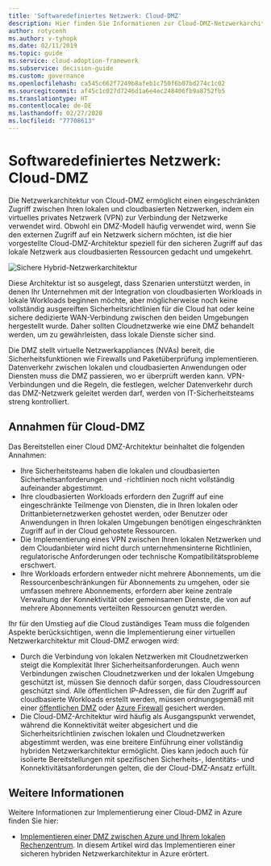 ```yaml
---
title: 'Softwaredefiniertes Netzwerk: Cloud-DMZ'
description: Hier finden Sie Informationen zur Cloud-DMZ-Netzwerkarchitektur. Diese ermöglicht eingeschränkten Zugriff zwischen Ihren lokalen und cloudbasierten Netzwerken über ein VPN.
author: rotycenh
ms.author: v-tyhopk
ms.date: 02/11/2019
ms.topic: guide
ms.service: cloud-adoption-framework
ms.subservice: decision-guide
ms.custom: governance
ms.openlocfilehash: ca545c662f7249b8afeb1c750f6b07bd274c1c02
ms.sourcegitcommit: af45c1c027d7246d1a6e4ec248406fb9a8752fb5
ms.translationtype: HT
ms.contentlocale: de-DE
ms.lasthandoff: 02/27/2020
ms.locfileid: "77708613"
---
```

# <a name="software-defined-networking-cloud-dmz"></a>Softwaredefiniertes Netzwerk: Cloud-DMZ

Die Netzwerkarchitektur von Cloud-DMZ ermöglicht einen eingeschränkten Zugriff zwischen Ihren lokalen und cloudbasierten Netzwerken, indem ein virtuelles privates Netzwerk (VPN) zur Verbindung der Netzwerke verwendet wird. Obwohl ein DMZ-Modell häufig verwendet wird, wenn Sie den externen Zugriff auf ein Netzwerk sichern möchten, ist die hier vorgestellte Cloud-DMZ-Architektur speziell für den sicheren Zugriff auf das lokale Netzwerk aus cloudbasierten Ressourcen gedacht und umgekehrt.

![Sichere Hybrid-Netzwerkarchitektur](https://docs.microsoft.com/azure/architecture/reference-architectures/dmz/images/dmz-private.png)

Diese Architektur ist so ausgelegt, dass Szenarien unterstützt werden, in denen Ihr Unternehmen mit der Integration von cloudbasierten Workloads in lokale Workloads beginnen möchte, aber möglicherweise noch keine vollständig ausgereiften Sicherheitsrichtlinien für die Cloud hat oder keine sichere dedizierte WAN-Verbindung zwischen den beiden Umgebungen hergestellt wurde. Daher sollten Cloudnetzwerke wie eine DMZ behandelt werden, um zu gewährleisten, dass lokale Dienste sicher sind.

Die DMZ stellt virtuelle Netzwerkappliances (NVAs) bereit, die Sicherheitsfunktionen wie Firewalls und Paketüberprüfung implementieren. Datenverkehr zwischen lokalen und cloudbasierten Anwendungen oder Diensten muss die DMZ passieren, wo er überprüft werden kann. VPN-Verbindungen und die Regeln, die festlegen, welcher Datenverkehr durch das DMZ-Netzwerk geleitet werden darf, werden von IT-Sicherheitsteams streng kontrolliert.

## <a name="cloud-dmz-assumptions"></a>Annahmen für Cloud-DMZ

Das Bereitstellen einer Cloud DMZ-Architektur beinhaltet die folgenden Annahmen:

- Ihre Sicherheitsteams haben die lokalen und cloudbasierten Sicherheitsanforderungen und -richtlinien noch nicht vollständig aufeinander abgestimmt.
- Ihre cloudbasierten Workloads erfordern den Zugriff auf eine eingeschränkte Teilmenge von Diensten, die in Ihren lokalen oder Drittanbieternetzwerken gehostet werden, oder Benutzer oder Anwendungen in Ihren lokalen Umgebungen benötigen eingeschränkten Zugriff auf in der Cloud gehostete Ressourcen.
- Die Implementierung eines VPN zwischen Ihren lokalen Netzwerken und dem Cloudanbieter wird nicht durch unternehmensinterne Richtlinien, regulatorische Anforderungen oder technische Kompatibilitätsprobleme erschwert.
- Ihre Workloads erfordern entweder nicht mehrere Abonnements, um die Ressourcenbeschränkungen für Abonnements zu umgehen, oder sie umfassen mehrere Abonnements, erfordern aber keine zentrale Verwaltung der Konnektivität oder gemeinsamen Dienste, die von auf mehrere Abonnements verteilten Ressourcen genutzt werden.

Ihr für den Umstieg auf die Cloud zuständiges Team muss die folgenden Aspekte berücksichtigen, wenn die Implementierung einer virtuellen Netzwerkarchitektur mit Cloud-DMZ erwogen wird:

- Durch die Verbindung von lokalen Netzwerken mit Cloudnetzwerken steigt die Komplexität Ihrer Sicherheitsanforderungen. Auch wenn Verbindungen zwischen Cloudnetzwerken und der lokalen Umgebung geschützt ist, müssen Sie dennoch dafür sorgen, dass Cloudressourcen geschützt sind. Alle öffentlichen IP-Adressen, die für den Zugriff auf cloudbasierte Workloads erstellt werden, müssen ordnungsgemäß mit einer [öffentlichen DMZ](https://docs.microsoft.com/azure/architecture/reference-architectures/dmz/secure-vnet-dmz?toc=https://docs.microsoft.com/azure/cloud-adoption-framework/toc.json&bc=https://docs.microsoft.com/azure/cloud-adoption-framework/_bread/toc.json) oder [Azure Firewall](https://docs.microsoft.com/azure/firewall) gesichert werden.
- Die Cloud-DMZ-Architektur wird häufig als Ausgangspunkt verwendet, während die Konnektivität weiter abgesichert und die Sicherheitsrichtlinien zwischen lokalen und Cloudnetzwerken abgestimmt werden, was eine breitere Einführung einer vollständig hybriden Netzwerkarchitektur ermöglicht. Dies kann jedoch auch für isolierte Bereitstellungen mit spezifischen Sicherheits-, Identitäts- und Konnektivitätsanforderungen gelten, die der Cloud-DMZ-Ansatz erfüllt.

## <a name="learn-more"></a>Weitere Informationen

Weitere Informationen zur Implementierung einer Cloud-DMZ in Azure finden Sie hier:

- [Implementieren einer DMZ zwischen Azure und Ihrem lokalen Rechenzentrum](https://docs.microsoft.com/azure/architecture/reference-architectures/dmz/secure-vnet-hybrid). In diesem Artikel wird das Implementieren einer sicheren hybriden Netzwerkarchitektur in Azure erörtert.
